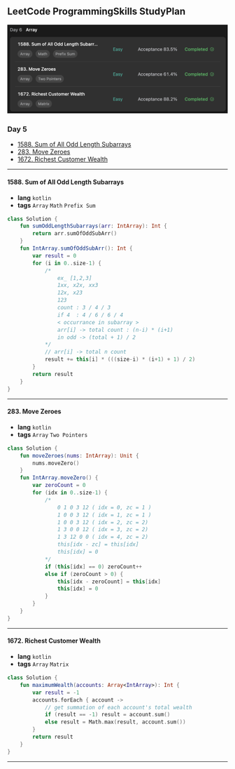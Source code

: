 ## LeetCode ProgrammingSkills StudyPlan

<img src="../../assets/leetcode_program_lv1_day6.png" alt="leetcode_programming_skills_level1_day6" style="zoom:50%;" />

### Day 5

- [1588. Sum of All Odd Length Subarrays](https://leetcode.com/problems/sum-of-all-odd-length-subarrays/?envType=study-plan&id=programming-skills-i)
- [283. Move Zeroes](https://leetcode.com/problems/move-zeroes/?envType=study-plan&id=programming-skills-i)
- [1672. Richest Customer Wealth](https://leetcode.com/problems/richest-customer-wealth/?envType=study-plan&id=programming-skills-i)

---

#### 1588. Sum of All Odd Length Subarrays

- **lang**  `kotlin` 
- **tags**  `Array` `Math` `Prefix Sum`

```kotlin
class Solution {
    fun sumOddLengthSubarrays(arr: IntArray): Int {
        return arr.sumOfOddSubArr()
    }
    fun IntArray.sumOfOddSubArr(): Int {
        var result = 0
        for (i in 0..size-1) {
            /*
                ex_ [1,2,3]
                1xx, x2x, xx3
                12x, x23
                123
                count : 3 / 4 / 3
                if 4  : 4 / 6 / 6 / 4
                < occurrance in subarray >
                arr[i] -> total count : (n-i) * (i+1)
                in odd -> (total + 1) / 2
            */
            // arr[i] -> total n count 
            result += this[i] * (((size-i) * (i+1) + 1) / 2)
        }
        return result
    }
}
```

---

#### 283. Move Zeroes

- **lang**  `kotlin` 
- **tags**  `Array` `Two Pointers`

```kotlin
class Solution {
    fun moveZeroes(nums: IntArray): Unit {
        nums.moveZero()
    }
    fun IntArray.moveZero() {
        var zeroCount = 0
        for (idx in 0..size-1) {
            /*
                0 1 0 3 12 ( idx = 0, zc = 1 )
                1 0 0 3 12 ( idx = 1, zc = 1 )
                1 0 0 3 12 ( idx = 2, zc = 2)
                1 3 0 0 12 ( idx = 3, zc = 2)
                1 3 12 0 0 ( idx = 4, zc = 2)
                this[idx - zc] = this[idx]
                this[idx] = 0
            */
            if (this[idx] == 0) zeroCount++
            else if (zeroCount > 0) {
                this[idx - zeroCount] = this[idx]
                this[idx] = 0
            }
        }
    }
}
```

---

#### 1672. Richest Customer Wealth

- **lang**  `kotlin` 
- **tags**  `Array` `Matrix`

```kotlin
class Solution {
    fun maximumWealth(accounts: Array<IntArray>): Int {
        var result = -1
        accounts.forEach { account ->
            // get summation of each account's total wealth
            if (result == -1) result = account.sum()
            else result = Math.max(result, account.sum())
        }
        return result
    }
}
```

---

